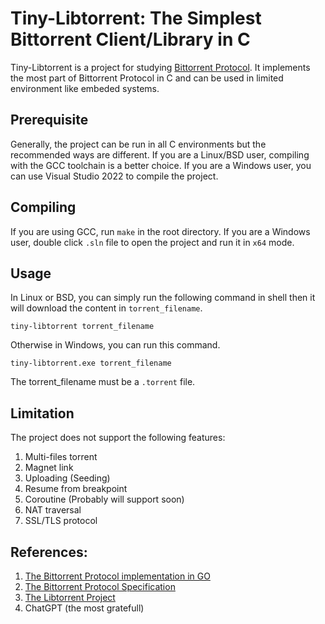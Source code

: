 # Tiny-Libtorrent: The Simplest Bittorrent Client/Library in C

Tiny-Libtorrent is a project for studying [Bittorrent Protocol](https://wiki.theory.org/BitTorrentSpecification).
It implements the most part of Bittorrent Protocol in C and can be used in limited environment like embeded systems.


## Prerequisite

Generally, the project can be run in all C environments but the recommended ways are different. If you are a Linux/BSD
user, compiling with the GCC toolchain is a better choice. If you are a Windows user, you can use Visual Studio 2022 to
compile the project.


## Compiling

If you are using GCC, run `make` in the root directory. If you are a Windows user, double click `.sln` file to open the
project and run it in `x64` mode.


## Usage

In Linux or BSD, you can simply run the following command in shell then it will download the content in `torrent_filename`.

```Shell
tiny-libtorrent torrent_filename
```

Otherwise in Windows, you can run this command.

```Shell
tiny-libtorrent.exe torrent_filename
```

The torrent_filename must be a `.torrent` file.


## Limitation

The project does not support the following features:

1. Multi-files torrent
2. Magnet link
3. Uploading (Seeding)
4. Resume from breakpoint
5. Coroutine (Probably will support soon)
6. NAT traversal
7. SSL/TLS protocol


## References:

1. [The Bittorrent Protocol implementation in GO](https://blog.jse.li/posts/torrent/)
2. [The Bittorrent Protocol Specification](https://wiki.theory.org/BitTorrentSpecification)
3. [The Libtorrent Project](https://www.libtorrent.org/)
4. ChatGPT (the most gratefull)

